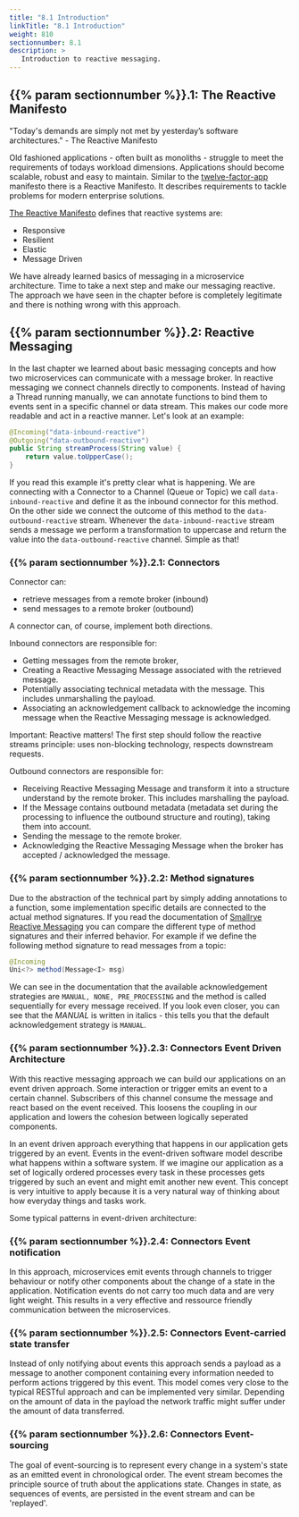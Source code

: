 ```yaml
---
title: "8.1 Introduction"
linkTitle: "8.1 Introduction"
weight: 810
sectionnumber: 8.1
description: >
   Introduction to reactive messaging.
---
```



## {{% param sectionnumber %}}.1: The Reactive Manifesto

"Today's demands are simply not met by yesterday’s software architectures." - The Reactive Manifesto

Old fashioned applications - often built as monoliths - struggle to meet the requirements of todays workload dimensions. Applications should become scalable, robust and easy to maintain. Similar to the [twelve-factor-app](https://12factor.net/) manifesto there is a Reactive Manifesto. It describes requirements to tackle problems for modern enterprise solutions.

[The Reactive Manifesto](https://www.reactivemanifesto.org/) defines that reactive systems are:

* Responsive
* Resilient
* Elastic
* Message Driven

We have already learned basics of messaging in a microservice architecture. Time to take a next step and make our messaging reactive. The approach we have seen in the chapter before is completely legitimate and there is nothing wrong with this approach.


## {{% param sectionnumber %}}.2: Reactive Messaging

In the last chapter we learned about basic messaging concepts and how two microservices can communicate with a message broker. In reactive messaging we connect channels directly to components. Instead of having a Thread running manually, we can annotate functions to bind them to events sent in a specific channel or data stream. This makes our code more readable and act in a reactive manner. Let's look at an example:

```java
@Incoming("data-inbound-reactive")
@Outgoing("data-outbound-reactive")
public String streamProcess(String value) {
    return value.toUpperCase();
}
```


If you read this example it's pretty clear what is happening. We are connecting with a Connector to a Channel (Queue or Topic) we call `data-inbound-reactive` and define it as the inbound connector for this method. On the other side we connect the outcome of this method to the `data-outbound-reactive` stream. Whenever the `data-inbound-reactive` stream sends a message we perform a transformation to uppercase and return the value into the `data-outbound-reactive` channel. Simple as that!


### {{% param sectionnumber %}}.2.1: Connectors

Connector can:

* retrieve messages from a remote broker (inbound)
* send messages to a remote broker (outbound)

A connector can, of course, implement both directions.

Inbound connectors are responsible for:

* Getting messages from the remote broker,
* Creating a Reactive Messaging Message associated with the retrieved message.
* Potentially associating technical metadata with the message. This includes unmarshalling the payload.
* Associating an acknowledgement callback to acknowledge the incoming message when the Reactive Messaging message is acknowledged.

Important:
Reactive matters! The first step should follow the reactive streams principle: uses non-blocking technology, respects downstream requests.

Outbound connectors are responsible for:

* Receiving Reactive Messaging Message and transform it into a structure understand by the remote broker. This includes marshalling the payload.
* If the Message contains outbound metadata (metadata set during the processing to influence the outbound structure and routing), taking them into account.
* Sending the message to the remote broker.
* Acknowledging the Reactive Messaging Message when the broker has accepted / acknowledged the message.


### {{% param sectionnumber %}}.2.2: Method signatures

Due to the abstraction of the technical part by simply adding annotations to a function, some implementation specific details are connected to the actual method signatures.
If you read the documentation of [Smallrye Reactive Messaging](https://smallrye.io/smallrye-reactive-messaging/latest/concepts/signatures/) you can compare the different type of method signatures and their inferred behavior. 
For example if we define the following method signature to read messages from a topic:

```java
@Incoming 
Uni<?> method(Message<I> msg)
```

We can see in the documentation that the available acknowledgement strategies are `MANUAL, NONE, PRE_PROCESSING` and the method is called sequentially for every message received. If you look even closer, you can see that the _MANUAL_ is written in italics - this tells you that the default acknowledgement strategy is `MANUAL`.


### {{% param sectionnumber %}}.2.3: Connectors Event Driven Architecture

With this reactive messaging approach we can build our applications on an event driven approach. Some interaction or trigger emits an event to a certain channel. Subscribers of this channel consume the message and react based on the event received. This loosens the coupling in our application and lowers the cohesion between logically seperated components.

In an event driven approach everything that happens in our application gets triggered by an event. Events in the event-driven software model describe what happens within a software system. If we imagine our application as a set of logically ordered processes every task in these processes gets triggered by such an event and might emit another new event. This concept is very intuitive to apply because it is a very natural way of thinking about how everyday things and tasks work.

Some typical patterns in event-driven architecture:


### {{% param sectionnumber %}}.2.4: Connectors Event notification

In this approach, microservices emit events through channels to trigger behaviour or notify other components about the change of a state in the application. Notification events do not carry too much data and are very light weight. This results in a very effective and ressource friendly communication between the microservices.


### {{% param sectionnumber %}}.2.5: Connectors Event-carried state transfer

Instead of only notifying about events this approach sends a payload as a message to another component containing every information needed to perform actions triggered by this event. This model comes very close to the typical RESTful approach and can be implemented very similar. Depending on the amount of data in the payload the network traffic might suffer under the amount of data transferred.


### {{% param sectionnumber %}}.2.6: Connectors Event-sourcing

The goal of event-sourcing is to represent every change in a system's state as an emitted event in chronological order. The event stream becomes the principle source of truth about the applications state. Changes in state, as sequences of events, are persisted in the event stream and can be 'replayed'.
